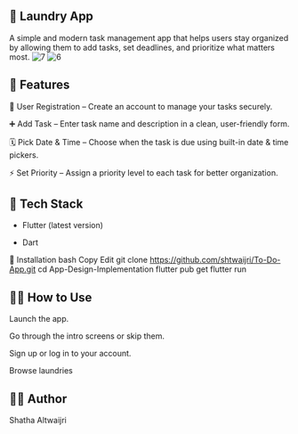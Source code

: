 ## 🧺 Laundry App
A simple and modern task management app that helps users stay organized by allowing them to add tasks, set deadlines, and prioritize what matters most.
![7](https://github.com/user-attachments/assets/de6154c6-0d7c-4dd4-a96b-2d844d49b033)
![6](https://github.com/user-attachments/assets/b44c7369-6331-4815-b7b9-5ab422a727cb)


## 📱 Features

🧾 User Registration – Create an account to manage your tasks securely.

➕ Add Task – Enter task name and description in a clean, user-friendly form.

🗓️ Pick Date & Time – Choose when the task is due using built-in date & time pickers.

⚡ Set Priority – Assign a priority level to each task for better organization.


## 🧰 Tech Stack
- Flutter (latest version)

- Dart

🚀 Installation
bash
Copy
Edit
git clone https://github.com/shtwaijri/To-Do-App.git
cd App-Design-Implementation
flutter pub get
flutter run

## 🧑‍💻 How to Use
Launch the app.

Go through the intro screens or skip them.

Sign up or log in to your account.

Browse laundries

## 👩‍💻 Author
Shatha Altwaijri

